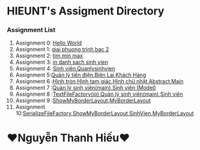 # HIEUNT's Assigment Directory

### Assignment List

1. Assignment 0: [Hello World](https://github.com/FASTTRACKSE/FFSE1703.JavaCore/blob/master/Assignments/HIEUNT/HelloWorld/src/HelloWorld.java)
2. Assignment 1: [giai phuong trinh bac 2](https://github.com/FASTTRACKSE/FFSE1703.JavaCore/blob/master/Assignments/HIEUNT/giaiptbac2/src/giaiptbac2/ptb2.java)
3. Assignment 2: [tim min max](https://github.com/FASTTRACKSE/FFSE1703.JavaCore/blob/master/Assignments/HIEUNT/TEST2/src/Fasttrack/For.java)
4. Assignment 3: [in danh sach sinh vien](https://github.com/FASTTRACKSE/FFSE1703.JavaCore/blob/master/Assignments/HIEUNT/Assignments/src/fasttrack/edu/vn/Assignments3.java)
5. Assignment 4: [Sinh viên](https://github.com/FASTTRACKSE/FFSE1703.JavaCore/blob/master/Assignments/HIEUNT/Assignments4/src/fasttrackse/edu/vn/qlysv.java),[Quanlysinhvien](https://github.com/FASTTRACKSE/FFSE1703.JavaCore/blob/master/Assignments/HIEUNT/Assignments4/src/fasttrackse/edu/vn/menu.java)
6. Assignment 5:[Quản lý tiền điện](https://github.com/FASTTRACKSE/FFSE1703.JavaCore/blob/master/Assignments/HIEUNT/Assignment5/src/ffse1702/edu/vn/main/QuanLyTienDien.java),[Biên Lai](https://github.com/FASTTRACKSE/FFSE1703.JavaCore/blob/master/Assignments/HIEUNT/Assignment5/src/ffse1702/edu/vn/model/BienLai.java),[Khách Hàng](https://github.com/FASTTRACKSE/FFSE1703.JavaCore/blob/master/Assignments/HIEUNT/Assignment5/src/ffse1702/edu/vn/model/KhachHang.java)
7. Assignment 6 :[Hình tròn](https://github.com/FASTTRACKSE/FFSE1703.JavaCore/blob/master/Assignments/HIEUNT/Assignment6/src/ffse1702010/edu/vn/model/HinhTron.java),[Hình tam giác](https://github.com/FASTTRACKSE/FFSE1703.JavaCore/blob/master/Assignments/HIEUNT/Assignment6/src/ffse1702010/edu/vn/model/HinhTamGiac.java),[Hình chữ nhật](https://github.com/FASTTRACKSE/FFSE1703.JavaCore/blob/master/Assignments/HIEUNT/Assignment6/src/ffse1702010/edu/vn/model/HinhTamGiac.java),[Abstract](https://github.com/FASTTRACKSE/FFSE1703.JavaCore/blob/master/Assignments/HIEUNT/Assignment6/src/ffse1702010/edu/vn/model/AbstractHinhHoc.java),[Main](https://github.com/FASTTRACKSE/FFSE1703.JavaCore/blob/master/Assignments/HIEUNT/Assignment6/src/ffse1702010/edu/vn/main/HinhHoc.java)
8. Assignment 7 :[Quản lý sinh viên(main)](https://github.com/FASTTRACKSE/FFSE1703.JavaCore/blob/master/Assignments/HIEUNT/Assignment7/src/ffse1702010/edu/vn/main/QuanLySinhVien.java),[Sinh viên (Model)](https://github.com/FASTTRACKSE/FFSE1703.JavaCore/blob/master/Assignments/HIEUNT/Assignment7/src/ffse1702010/edu/vn/model/SinhVien.java)
9. Assignment 8 :[TextFileFactory(io)](https://github.com/FASTTRACKSE/FFSE1703.JavaCore/blob/master/Assignments/HIEUNT/Assignment8/src/ffse1702010/edu/vn/io/TextFileFactory.java),[Quản lý sinh viên(main)](https://github.com/FASTTRACKSE/FFSE1703.JavaCore/blob/master/Assignments/HIEUNT/Assignment8/src/ffse1702010/edu/vn/main/QuanLySinhVien.java),[Sinh viên](https://github.com/FASTTRACKSE/FFSE1703.JavaCore/blob/master/Assignments/HIEUNT/Assignment8/src/ffse1702010/edu/vn/model/SinhVien.java)
10. Assignment 9 :[ShowMyBorderLayout](https://github.com/FASTTRACKSE/FFSE1703.JavaCore/blob/master/Assignments/HIEUNT/Assignment9/src/ffse1702010/edu/vn/main/ShowMyBorderLayout.java),[MyBorderLayout](https://github.com/FASTTRACKSE/FFSE1703.JavaCore/blob/master/Assignments/HIEUNT/Assignment9/src/ffse1702010/edu/vn/ui/MyBorderLayout.java)
11. Assignment 10:[SerializeFileFactory](https://github.com/FASTTRACKSE/FFSE1703.JavaCore/blob/master/Assignments/HIEUNT/Assginment10/src/ffse1702010/edu/vn/io/SerializeFileFactory.java),[ShowMyBorderLayout](https://github.com/FASTTRACKSE/FFSE1703.JavaCore/blob/master/Assignments/HIEUNT/Assginment10/src/ffse1702010/edu/vn/main/ShowMyBorderLayout.java),[SinhVien](https://github.com/FASTTRACKSE/FFSE1703.JavaCore/blob/master/Assignments/HIEUNT/Assginment10/src/ffse1702010/edu/vn/model/SinhVien.java),[MyBorderLayout](https://github.com/FASTTRACKSE/FFSE1703.JavaCore/blob/master/Assignments/HIEUNT/Assginment10/src/ffse1702010/edu/vn/ui/MyBorderLayout.java)
# ♥**Nguyễn Thanh Hiếu**♥


